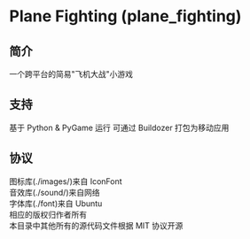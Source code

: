 # Plane Fighting (plane_fighting)

## 简介
一个跨平台的简易"飞机大战"小游戏
## 支持
基于 Python & PyGame 运行
可通过 Buildozer 打包为移动应用
## 协议
图标库(./images/)来自 IconFont  
音效库(./sound/)来自网络  
字体库(./font)来自 Ubuntu  
相应的版权归作者所有  
本目录中其他所有的源代码文件根据 MIT 协议开源

